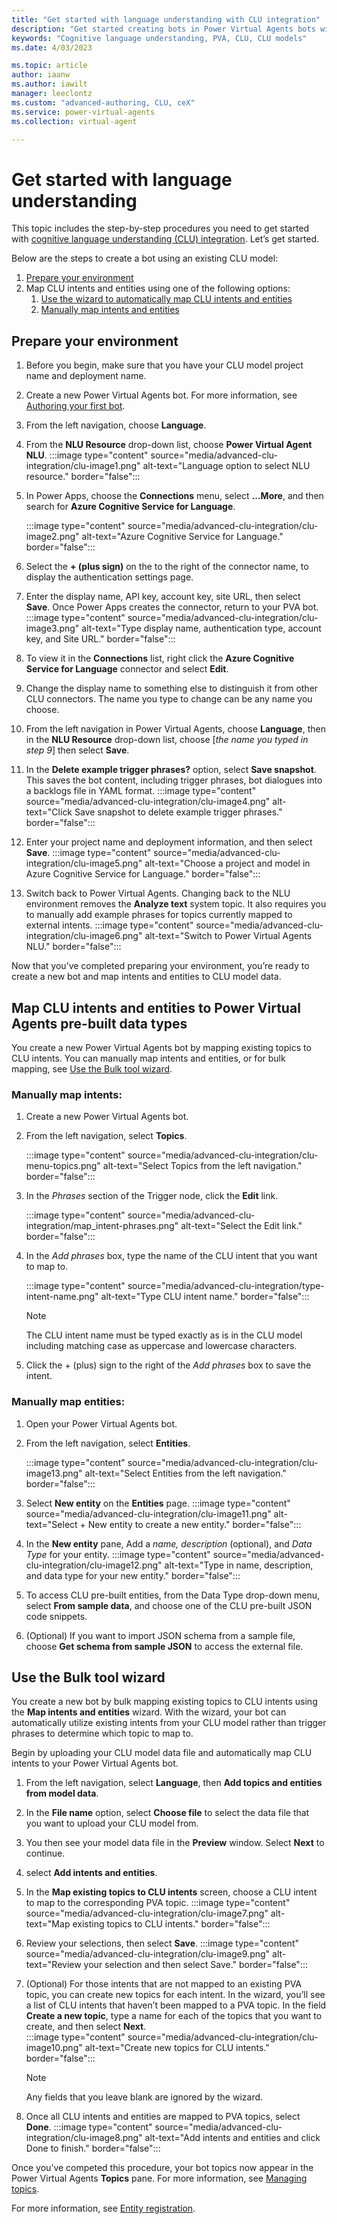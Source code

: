 ```yaml
---
title: "Get started with language understanding with CLU integration"
description: "Get started creating bots in Power Virtual Agents bots with CLU integration"
keywords: "Cognitive language understanding, PVA, CLU, CLU models"
ms.date: 4/03/2023

ms.topic: article
author: iaanw
ms.author: iawilt
manager: leeclontz
ms.custom: "advanced-authoring, CLU, ceX"
ms.service: power-virtual-agents
ms.collection: virtual-agent

---
```


# Get started with language understanding

This topic includes the step-by-step procedures you need to get started with [cognitive language understanding (CLU) integration](advanced-clu-integration.md). Let’s get started.

Below are the steps to create a bot using an existing CLU model:

1. [Prepare your environment](#prepare-your-environment)
1. Map CLU intents and entities using one of the following options:
    1. [Use the wizard to automatically map CLU intents and entities](#map-clu-intents-and-entities-to-power-virtual-agents-topics)
    1. [Manually map intents and entities](#manually-map-clu-intents-and-entities-to-power-virtual-agents-pre-built-data-types)

## Prepare your environment

1. Before you begin, make sure that you have your CLU model project name and deployment name.
1. Create a new Power Virtual Agents bot. For more information, see [Authoring your first bot](authoring-first-bot.md).
1. From the left navigation, choose **Language**.
1. From the **NLU Resource** drop-down list, choose **Power Virtual Agent NLU**.
    :::image type="content" source="media/advanced-clu-integration/clu-image1.png" alt-text="Language option to select NLU resource." border="false":::

1. In Power Apps, choose the **Connections** menu, select **…More**, and then search for **Azure Cognitive Service for Language**.

    :::image type="content" source="media/advanced-clu-integration/clu-image2.png" alt-text="Azure Cognitive Service for Language." border="false":::

1. Select the **+ (plus sign)** on the to the right of the connector name, to display the authentication settings page. 
1. Enter the  display name, API key, account key, site URL, then select **Save**. Once Power Apps creates the connector, return to your PVA bot.
    :::image type="content" source="media/advanced-clu-integration/clu-image3.png" alt-text="Type display name, authentication type, account key, and Site URL." border="false"::: 

1. To view it in the **Connections** list, right click the **Azure Cognitive Service for Language** connector and select **Edit**. 
1. Change the display name to something else to distinguish it from other CLU connectors. The name you type to change can be any name you choose.
1. From the left navigation in Power Virtual Agents, choose **Language**, then in the **NLU Resource** drop-down list, choose [*the name you typed in step 9*] then select **Save**.
1. In the **Delete example trigger phrases?** option, select **Save snapshot**. This saves the bot content, including trigger phrases, bot dialogues into a backlogs file in YAML format.
    :::image type="content" source="media/advanced-clu-integration/clu-image4.png" alt-text="Click Save snapshot to delete example trigger phrases." border="false"::: 
 
1. Enter your project name and deployment information, and then select **Save**.
    :::image type="content" source="media/advanced-clu-integration/clu-image5.png" alt-text="Choose a project and model in Azure Cognitive Service for Language." border="false"::: 

1. Switch back to Power Virtual Agents. Changing back to the NLU environment removes the **Analyze text** system topic. It also requires you to manually add example phrases for topics currently mapped to external intents.
    :::image type="content" source="media/advanced-clu-integration/clu-image6.png" alt-text="Switch to Power Virtual Agents NLU." border="false"::: 

Now that you’ve completed preparing your environment, you’re ready to create a new bot and map intents and entities to CLU model data. 
## Map CLU intents and entities to Power Virtual Agents pre-built data types

You create a new Power Virtual Agents bot by mapping existing topics to CLU intents. You can manually map intents and entities, or for bulk mapping, see [Use the Bulk tool wizard](#use-the-bulk-tool-wizard).
### Manually map intents:

1.	Create a new Power Virtual Agents bot.

1. From the left navigation, select **Topics**.

    :::image type="content" source="media/advanced-clu-integration/clu-menu-topics.png" alt-text="Select Topics from the left navigation." border="false"::: 

1. In the *Phrases* section of the Trigger node, click the **Edit** link.

    :::image type="content" source="media/advanced-clu-integration/map_intent-phrases.png" alt-text="Select the Edit link." border="false"::: 

1. In the *Add phrases* box, type the name of the CLU intent that you want to map to.

    :::image type="content" source="media/advanced-clu-integration/type-intent-name.png" alt-text="Type CLU intent name." border="false"::: 

    > [!NOTE]
    > The CLU intent name must be typed exactly as is in the CLU model including matching case as uppercase and lowercase characters. 

1. Click the + (plus) sign to the right of the *Add phrases* box to save the intent.
 
### Manually map entities:

1. Open your Power Virtual Agents bot.	

1. From the left navigation, select **Entities**.

    :::image type="content" source="media/advanced-clu-integration/clu-image13.png" alt-text="Select Entities from the left navigation." border="false"::: 

1. Select **New entity** on the **Entities** page.
    :::image type="content" source="media/advanced-clu-integration/clu-image11.png" alt-text="Select + New entity to create a new entity." border="false"::: 

1.	In the **New entity** pane, Add a *name, description* (optional), and *Data Type* for your entity.
    :::image type="content" source="media/advanced-clu-integration/clu-image12.png" alt-text="Type in name, description, and data type for your new entity." border="false"::: 
 
1.	To access CLU pre-built entities, from the Data Type drop-down menu, select **From sample data**, and choose one of the CLU pre-built JSON code snippets.  
1.	(Optional) If you want to import JSON schema from a sample file, choose **Get schema from sample JSON** to access the external file. 

##  Use the Bulk tool wizard

You create a new bot by bulk mapping existing topics to CLU intents using the **Map intents and entities** wizard. With the wizard, your bot can automatically utilize existing intents from your CLU model rather than trigger phrases to determine which topic to map to. 

Begin by uploading your CLU model data file and automatically map CLU intents to your Power Virtual Agents bot.

1.	From the left navigation, select **Language**, then **Add topics and entities from model data**. 
1.	In the **File name** option, select **Choose file** to select the data file that you want to upload your CLU model from.
1.	You then see your model data file in the **Preview** window. Select **Next** to continue.
1.	select **Add intents and entities**.
1.	In the **Map existing topics to CLU intents** screen, choose a CLU intent to map to the corresponding PVA topic. 
    :::image type="content" source="media/advanced-clu-integration/clu-image7.png" alt-text="Map existing topics to CLU intents." border="false"::: 
1.	Review your selections, then select **Save**.
    :::image type="content" source="media/advanced-clu-integration/clu-image9.png" alt-text="Review your selection and then select Save." border="false"::: 

1.	(Optional) For those intents that are not mapped to an existing PVA topic, you can create new topics for each intent. 
    In the wizard, you’ll see a list of CLU intents that haven’t been mapped to a PVA topic. In the field **Create a new topic**, type a name for each of the topics that you want to create, and then select **Next**.  
    :::image type="content" source="media/advanced-clu-integration/clu-image10.png" alt-text="Create new topics for CLU intents." border="false"::: 

    > [!NOTE]
    > Any fields that you leave blank are ignored by the wizard.

1.	Once all CLU intents and entities are mapped to PVA topics, select **Done**.
    :::image type="content" source="media/advanced-clu-integration/clu-image8.png" alt-text="Add intents and entities and click Done to finish." border="false"::: 

Once you’ve competed this procedure, your bot topics now appear in the Power Virtual Agents **Topics** pane. For more information, see [Managing topics](authoring-topic-management.md).


For more information, see [Entity registration](advanced-clu-entity-registration.md).
